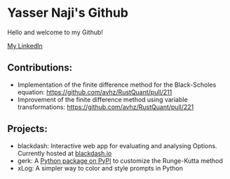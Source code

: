 # Yasser Naji's Github

Hello and welcome to my Github!

[My LinkedIn](https://www.linkedin.com/in/yfnaji/)

## Contributions:
* Implementation of the finite difference method for the Black-Scholes equation: https://github.com/avhz/RustQuant/pull/211
* Improvement of the finite difference method using variable transformations: https://github.com/avhz/RustQuant/pull/221

## Projects:
* blackdash: Interactive web app for evaluating and analysing Options. Currently hosted at [blackdash.io](https://blackdash.io)
* gerk: A [Python package on PyPI](https://pypi.org/project/gerk/) to customize the Runge-Kutta method
* xLog: A simpler way to color and style prompts in Python

<!---
yfnaji/yfnaji is a ✨ special ✨ repository because its `README.md` (this file) appears on your GitHub profile.
You can click the Preview link to take a look at your changes.
--->
